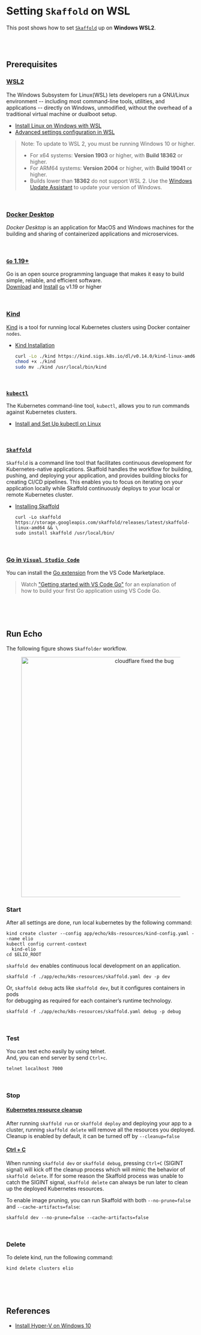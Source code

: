 # Setting `Skaffold` on WSL

This post shows how to set [`Skaffold`](https://skaffold.dev/) up on **Windows WSL2**.  

<br/><br/>

## Prerequisites  
### [WSL2](https://docs.microsoft.com/en-us/windows/wsl/)  
The Windows Subsystem for Linux(WSL) lets developers run a GNU/Linux environment -- including most command-line tools, utilities, and applications -- directly on Windows, unmodified, without the overhead of a traditional virtual machine or dualboot setup.  

* [Install Linux on Windows with WSL](https://docs.microsoft.com/en-us/windows/wsl/install)
* [Advanced settings configuration in WSL](https://docs.microsoft.com/en-us/windows/wsl/wsl-config)

> Note: To update to WSL 2, you must be running Windows 10 or higher.  
> * For x64 systems: **Version 1903** or higher, with **Build 18362** or higher.
> * For ARM64 systems: **Version 2004** or higher, with **Build 19041** or higher.
> * Builds lower than **18362** do not support WSL 2. Use the [Windows Update Assistant](https://www.microsoft.com/ko-kr/software-download/windows10ISO) to update your version of Windows.

<br/>

### [Docker Desktop](https://www.docker.com/products/docker-desktop)  
*Docker Desktop* is an application for MacOS and Windows machines for the building and sharing of containerized applications and microservices.  

<br/>

### [`Go` 1.19+](https://golang.org/doc/install)  
Go is an open source programming language that makes it easy to build simple, reliable, and efficient software.  
[Download](https://golang.org/doc/install#download) and [Install](https://golang.org/doc/install#install) [`Go`](https://golang.org/) v1.19 or higher  

<br/>

### [Kind](https://kind.sigs.k8s.io/)  
[Kind](https://kind.sigs.k8s.io/) is a tool for running local Kubernetes clusters using Docker container `nodes`.  
* [Kind Installation](https://kind.sigs.k8s.io/docs/user/quick-start/#installation)  
  ```bash
  curl -Lo ./kind https://kind.sigs.k8s.io/dl/v0.14.0/kind-linux-amd64
  chmod +x ./kind
  sudo mv ./kind /usr/local/bin/kind
  ```

<br/>

### [`kubectl`](https://kubernetes.io/docs/tasks/tools/)  
The Kubernetes command-line tool, `kubectl`, allows you to run commands  
against Kubernetes clusters. 

* [Install and Set Up kubectl on Linux](https://kubernetes.io/docs/tasks/tools/install-kubectl-linux/)  

<br/>

### [`Skaffold`](https://skaffold.dev/docs/install/)  
`Skaffold` is a command line tool that facilitates continuous development for Kubernetes-native applications. Skaffold handles the workflow for building, pushing, and deploying your application, and provides building blocks for creating CI/CD pipelines. This enables you to focus on iterating on your application locally while Skaffold continuously deploys to your local or remote Kubernetes cluster.  

* [Installing Skaffold](https://skaffold.dev/docs/install/)  
  ```
  curl -Lo skaffold https://storage.googleapis.com/skaffold/releases/latest/skaffold-linux-amd64 && \
  sudo install skaffold /usr/local/bin/
  ```

<br/>

### [Go in `Visual Studio Code`](https://code.visualstudio.com/docs/languages/go)  
You can install the [Go extension](https://marketplace.visualstudio.com/items?itemName=golang.go) from the VS Code Marketplace.  

> Watch ["Getting started with VS Code Go"](https://www.youtube.com/watch?v=1MXIGYrMk80) for an explanation of  
> how to build your first Go application using VS Code Go.  

<br/><br/><br/>

## Run Echo  
The following figure shows `Skaffolder` workflow.  

<figure>
  <div style="text-align:center">
    <img src="https://skaffold.dev/images/architecture.png" style="width: 640px; max-width: 100%; height: auto" title="cloudflare fixed the bug" />
  </div>
</figure>

### Start  
After all settings are done, run local kubernetes by the following command:  
```shell
kind create cluster --config app/echo/k8s-resources/kind-config.yaml --name elio
kubectl config current-context
  kind-elio
cd $ELIO_ROOT
```

`skaffold dev` enables continuous local development on an application.  
```shell
skaffold -f ./app/echo/k8s-resources/skaffold.yaml dev -p dev
```

Or, `skaffold debug` acts like `skaffold dev`, but it configures containers in pods  
for debugging as required for each container’s runtime technology.  
```shell
skaffold -f ./app/echo/k8s-resources/skaffold.yaml debug -p debug
```

<br/>

### Test  
You can test echo easily by using telnet.  
And, you can end server by send `Ctrl+c`.  

```
telnet localhost 7000
```

<br/>

### Stop  
#### [Kubernetes resource cleanup](https://skaffold.dev/docs/pipeline-stages/cleanup/#kubernetes-resource-cleanup)  
After running `skaffold run` or `skaffold deploy` and deploying your app to a cluster, running `skaffold delete` will remove all the resources you deployed. Cleanup is enabled by default, it can be turned off by `--cleanup=false`  

#### [Ctrl + C](https://skaffold.dev/docs/pipeline-stages/cleanup/#ctrl--c)  
When running `skaffold dev` or `skaffold debug`, pressing `Ctrl+C` (SIGINT signal) will kick off the cleanup process which will mimic the behavior of `skaffold delete`. If for some reason the Skaffold process was unable to catch the SIGINT signal, `skaffold delete` can always be run later to clean up the deployed Kubernetes resources.

To enable image pruning, you can run Skaffold with both `--no-prune=false` and `--cache-artifacts=false`:

```
skaffold dev --no-prune=false --cache-artifacts=false
```

<br/>

### Delete  
To delete kind, run the following command:  
```shell
kind delete clusters elio
```

<br/><br/><br/>

## References  
* [Install Hyper-V on Windows 10](https://docs.microsoft.com/en-us/virtualization/hyper-v-on-windows/quick-start/enable-hyper-v)  